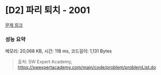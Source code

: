 # [D2] 파리 퇴치 - 2001 

[문제 링크](https://swexpertacademy.com/main/code/problem/problemDetail.do?contestProbId=AV5PzOCKAigDFAUq) 

### 성능 요약

메모리: 20,068 KB, 시간: 118 ms, 코드길이: 1,131 Bytes



> 출처: SW Expert Academy, https://swexpertacademy.com/main/code/problem/problemList.do